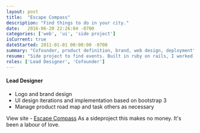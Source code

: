 ```yaml
---
layout: post
title:  "Escape Compass"
description: "Find things to do in your city."
date:   2016-06-20 22:26:04 -0700
categories: ['web', 'ui', 'side project']
isCurrent: true
dateStarted: 2011-01-01 00:00:00 -0700
summary: "Cofounder, product definition, brand, web design, deployment"
resume: "Side project to find events. Built in ruby on rails, I worked on everything from the brand, to the design and implementing much of it in the codebase."
roles: ['Lead Designer', 'Cofounder']
---
```


#### Lead Designer

* Logo and brand design
* UI design iterations and implementation based on bootstrap 3
* Manage product road map and task others as necessary

View site - [Escape Compass](http://www.escapecompass.com)
As a sideproject this makes no money. It's been a labour of love.
